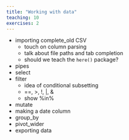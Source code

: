 ```yaml
---
title: "Working with data"
teaching: 10
exercises: 2
---
```


- importing complete_old CSV
    - touch on column parsing
    - talk about file paths and tab completion
    - should we teach the `here()` package?
- pipes
- select
- filter
    - idea of conditional subsetting
    - ==, >, !, |, &
    - show %in%
- mutate
- making a date column
- group_by
- pivot_wider
- exporting data
